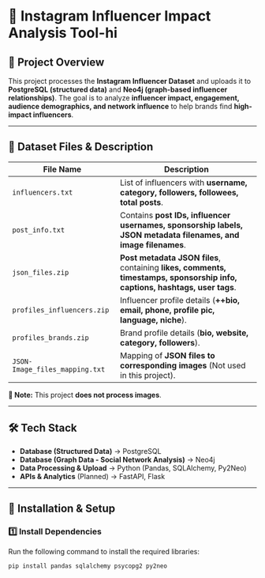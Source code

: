 # 📌 Instagram Influencer Impact Analysis Tool-hi

## 🚀 Project Overview
This project processes the **Instagram Influencer Dataset** and uploads it to **PostgreSQL (structured data)** and **Neo4j (graph-based influencer relationships)**. The goal is to analyze **influencer impact, engagement, audience demographics, and network influence** to help brands find **high-impact influencers**.

---

## 📂 **Dataset Files & Description**
| **File Name** | **Description** |
|--------------|---------------|
| `influencers.txt` | List of influencers with **username, category, followers, followees, total posts**. |
| `post_info.txt` | Contains **post IDs, influencer usernames, sponsorship labels, JSON metadata filenames, and image filenames**. |
| `json_files.zip` | **Post metadata JSON files**, containing **likes, comments, timestamps, sponsorship info, captions, hashtags, user tags**. |
| `profiles_influencers.zip` | Influencer profile details (**++bio, email, phone, profile pic, language, niche**). |
| `profiles_brands.zip` | Brand profile details (**bio, website, category, followers**). |
| `JSON-Image_files_mapping.txt` | Mapping of **JSON files to corresponding images** (Not used in this project). |

**📌 Note:** This project **does not process images**.

---

## 🛠️ **Tech Stack**
- **Database (Structured Data)** → PostgreSQL  
- **Database (Graph Data - Social Network Analysis)** → Neo4j  
- **Data Processing & Upload** → Python (Pandas, SQLAlchemy, Py2Neo)  
- **APIs & Analytics** (Planned) → FastAPI, Flask  

---

## 📌 **Installation & Setup**
### **1️⃣ Install Dependencies**
Run the following command to install the required libraries:
```bash
pip install pandas sqlalchemy psycopg2 py2neo
